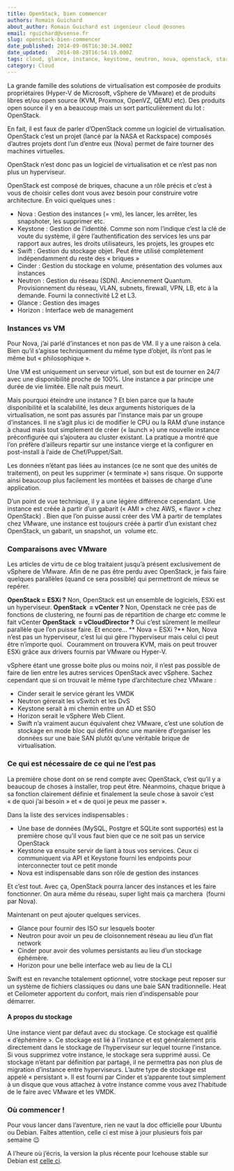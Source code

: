 ```yaml
---
title: OpenStack, bien commencer
authors: Romain Guichard
about_author: Romain Guichard est ingenieur cloud @osones
email: rguichard@vsense.fr
slug: openstack-bien-commencer
date_published: 2014-09-06T16:30:34.000Z
date_updated:   2014-08-29T16:54:19.000Z
tags: cloud, glance, instance, keystone, neutron, nova, openstack, start, swift, tuto, virtualisation
category: Cloud
---
```



La grande famille des solutions de virtualisation est composée de produits propriétaires (Hyper-V de Microsoft, vSphere de VMware) et de produits libres et/ou open source (KVM, Proxmox, OpenVZ, QEMU etc). Des produits open source il y en a beaucoup mais un sort particulièrement du lot : OpenStack.

En fait, il est faux de parler d’OpenStack comme un logiciel de virtualisation. OpenStack c’est un projet (lancé par la NASA et Rackspace) composés d’autres projets dont l’un d’entre eux (Nova) permet de faire tourner des machines virtuelles.

OpenStack n’est donc pas un logiciel de virtualisation et ce n’est pas non plus un hyperviseur.

OpenStack est composé de briques, chacune a un rôle précis et c’est à vous de choisir celles dont vous avez besoin pour construire votre architecture. En voici quelques unes :

- Nova : Gestion des instances (= vm), les lancer, les arrêter, les snapshoter, les supprimer etc.
- Keystone : Gestion de l’identité. Comme son nom l’indique c’est la clé de voute du système, il gère l’authentification des services les uns par rapport aux autres, les droits utilisateurs, les projets, les groupes etc
- Swift : Gestion du stockage objet. Peut être utilisé complètement indépendamment du reste des « briques »
- Cinder : Gestion du stockage en volume, présentation des volumes aux instances
- Neutron : Gestion du réseau (SDN). Anciennement Quantum. Provisionnement du réseau, VLAN, subnets, firewall, VPN, LB, etc à la demande. Fourni la connectivité L2 et L3.
- Glance : Gestion des images
- Horizon : Interface web de management

### Instances vs VM

Pour Nova, j’ai parlé d’instances et non pas de VM. Il y a une raison à cela. Bien qu’il s’agisse techniquement du même type d’objet, ils n’ont pas le même but « philosophique ».

Une VM est uniquement un serveur virtuel, son but est de tourner en 24/7 avec une disponibilité proche de 100%.
 Une instance a par principe une durée de vie limitée. Elle naît puis meurt.

Mais pourquoi éteindre une instance ? Et bien parce que la haute disponibilité et la scalabilité, les deux arguments historiques de la virtualisation, ne sont pas assurés par l’instance mais par un groupe d’instances. Il ne s’agit plus ici de modifier le CPU ou la RAM d’une instance à chaud mais tout simplement de créer (« launch ») une nouvelle instance préconfigurée qui s’ajoutera au cluster existant.
 La pratique a montré que l’on préfère d’ailleurs repartir sur une instance vierge et la configurer en post-install à l’aide de Chef/Puppet/Salt.

Les données n’étant pas liées au instances (ce ne sont que des unités de traitement), on peut les supprimer (« terminate ») sans risque. On supporte ainsi beaucoup plus facilement les montées et baisses de charge d’une application.

D’un point de vue technique, il y a une légère différence cependant. Une instance est créée à partir d’un gabarit (« AMI » chez AWS, « flavor » chez OpenStack) . Bien que l’on puisse aussi créer des VM à partir de templates chez VMware, une instance est toujours créée à partir d’un existant chez OpenStack, un gabarit, un snapshot, un  volume etc.

### Comparaisons avec VMware

Les articles de virtu de ce blog traitaient jusqu’à présent exclusivement de vSphere de VMware. Afin de ne pas être perdu avec OpenStack, je fais faire quelques parallèles (quand ce sera possible) qui permettront de mieux se repérer.

**OpenStack = ESXi ?**
 Non, OpenStack est un ensemble de logiciels, ESXi est un hyperviseur.
**OpenStack  = vCenter ?**
 Non, Openstack ne crée pas de fonctions de clustering, ne fourni pas de répartition de charge etc comme le fait vCenter
**OpenStack  = vCloudDirector ?**
 Oui c’est sûrement le meilleur parallèle que l’on puisse faire. Et encore…
** Nova = ESXi ?**
 Non, Nova n’est pas un hyperviseur, c’est lui qui gère l’hyperviseur mais celui ci peut être n’importe quoi.  Couramment on trouvera KVM, mais on peut trouver ESXi grâce aux drivers fournis par VMware ou Hyper-V.

vSphere étant une grosse boite plus ou moins noir, il n’est pas possible de faire de lien entre les autres services OpenStack avec vSphere. Sachez cependant que si on trouvait le même type d’architecture chez VMware :

- Cinder serait le service gérant les VMDK
- Neutron gérerait les vSwitch et les DvS
- Keystone serait à mi chemin entre un AD et SSO
- Horizon serait le vSphere Web Client.
- Swift n’a vraiment aucun équivalent chez VMware, c’est une solution de stockage en mode bloc qui défini donc une manière d’organiser les données sur une baie SAN plutôt qu’une véritable brique de virtualisation.

### Ce qui est nécessaire de ce qui ne l’est pas

La première chose dont on se rend compte avec OpenStack, c’est qu’il y a beaucoup de choses à installer, trop peut être. Néanmoins, chaque brique à sa fonction clairement définie et finalement la seule chose à savoir c’est « de quoi j’ai besoin » et « de quoi je peux me passer ».

Dans la liste des services indispensables :

- Une base de données (MySQL, Postgre et SQLite sont supportés) est la première chose qu’il vous faut bien que ce ne soit pas un service OpenStack
- Keystone va ensuite servir de liant à tous vos services. Ceux ci communiquent via API et Keystone fourni les endpoints pour interconnecter tout ce petit monde
- Nova est indispensable dans son rôle de gestion des instances

Et c’est tout. Avec ça, OpenStack pourra lancer des instances et les faire fonctionner. On aura même du réseau, super light mais ça marchera  (fourni par Nova).

Maintenant on peut ajouter quelques services.

- Glance pour fournir des ISO sur lesquels booter
- Neutron pour avoir un peu de cloisonnement réseau au lieu d’un flat network
- Cinder pour avoir des volumes persistants au lieu d’un stockage éphémère.
- Horizon pour une belle interface web au lieu de la CLI

Swift est en revanche totalement optionnel, votre stockage peut reposer sur un système de fichiers classiques ou dans une baie SAN traditionnelle. Heat et Ceilometer apportent du confort, mais rien d’indispensable pour démarrer.

#### A propos du stockage

Une instance vient par défaut avec du stockage. Ce stockage est qualifié « d’éphémère ». Ce stockage est lié à l’instance et est généralement pris directement dans le stockage de l’hyperviseur sur lequel tourne l’instance. Si vous supprimez votre instance, le stockage sera supprimé aussi. Ce stockage n’étant par définition par partagé, il ne permettra pas non plus de migration d’instance entre hyperviseurs.
 L’autre type de stockage est appelé « persistant ». Il est fourni par Cinder et s’apparente tout simplement à un disque que vous attachez à votre instance comme vous avez l’habitude de le faire avec VMware et les VMDK.

### Où commencer !

Pour vous lancer dans l’aventure, rien ne vaut la doc officielle pour Ubuntu ou Debian. Faîtes attention, celle ci est mise à jour plusieurs fois par semaine 😉

A l’heure où j’écris, la version la plus récente pour Icehouse stable sur Debian est [celle ci](http://docs.openstack.org/icehouse/install-guide/install/apt-debian/openstack-install-guide-apt-debian-icehouse.pdf).
